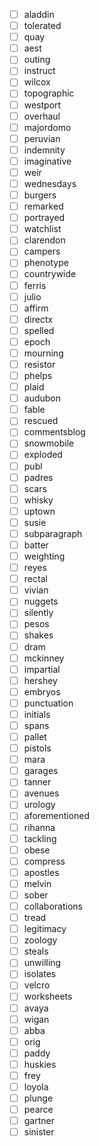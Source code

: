 - [ ] aladdin
- [ ] tolerated
- [ ] quay
- [ ] aest
- [ ] outing
- [ ] instruct
- [ ] wilcox
- [ ] topographic
- [ ] westport
- [ ] overhaul
- [ ] majordomo
- [ ] peruvian
- [ ] indemnity
- [ ] imaginative
- [ ] weir
- [ ] wednesdays
- [ ] burgers
- [ ] remarked
- [ ] portrayed
- [ ] watchlist
- [ ] clarendon
- [ ] campers
- [ ] phenotype
- [ ] countrywide
- [ ] ferris
- [ ] julio
- [ ] affirm
- [ ] directx
- [ ] spelled
- [ ] epoch
- [ ] mourning
- [ ] resistor
- [ ] phelps
- [ ] plaid
- [ ] audubon
- [ ] fable
- [ ] rescued
- [ ] commentsblog
- [ ] snowmobile
- [ ] exploded
- [ ] publ
- [ ] padres
- [ ] scars
- [ ] whisky
- [ ] uptown
- [ ] susie
- [ ] subparagraph
- [ ] batter
- [ ] weighting
- [ ] reyes
- [ ] rectal
- [ ] vivian
- [ ] nuggets
- [ ] silently
- [ ] pesos
- [ ] shakes
- [ ] dram
- [ ] mckinney
- [ ] impartial
- [ ] hershey
- [ ] embryos
- [ ] punctuation
- [ ] initials
- [ ] spans
- [ ] pallet
- [ ] pistols
- [ ] mara
- [ ] garages
- [ ] tanner
- [ ] avenues
- [ ] urology
- [ ] aforementioned
- [ ] rihanna
- [ ] tackling
- [ ] obese
- [ ] compress
- [ ] apostles
- [ ] melvin
- [ ] sober
- [ ] collaborations
- [ ] tread
- [ ] legitimacy
- [ ] zoology
- [ ] steals
- [ ] unwilling
- [ ] isolates
- [ ] velcro
- [ ] worksheets
- [ ] avaya
- [ ] wigan
- [ ] abba
- [ ] orig
- [ ] paddy
- [ ] huskies
- [ ] frey
- [ ] loyola
- [ ] plunge
- [ ] pearce
- [ ] gartner
- [ ] sinister
